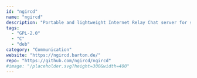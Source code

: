 ```yaml
---
id: "ngircd"
name: "ngircd"
description: "Portable and lightweight Internet Relay Chat server for small or private networks."
tags:
  - "GPL-2.0"
  - "C"
  - "deb"
category: "Communication"
website: "https://ngircd.barton.de/"
repo: "https://github.com/ngircd/ngircd"
#image: "/placeholder.svg?height=300&width=400"
---
```


